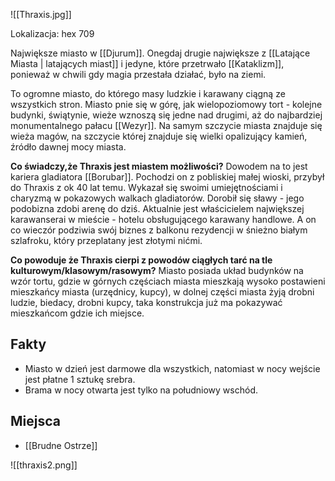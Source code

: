 ![[Thraxis.jpg]]


Lokalizacja: hex 709

Największe miasto w [[Djurum]].  Onegdaj drugie największe z [[Latające Miasta | latających miast]] i jedyne, które przetrwało [[Kataklizm]], ponieważ w chwili gdy magia przestała działać, było na ziemi. 

To ogromne miasto, do którego masy ludzkie i karawany ciągną ze wszystkich stron. Miasto pnie się w górę, jak wielopoziomowy tort - kolejne budynki, świątynie, wieże wznoszą się jedne nad drugimi, aż do najbardziej monumentalnego pałacu [[Wezyr]].
Na samym szczycie miasta znajduje się wieża magów, na szczycie której znajduje się wielki opalizujący kamień, źródło dawnej mocy miasta.

**Co świadczy,że Thraxis jest miastem możliwości?**
Dowodem na to jest kariera gladiatora [[Borubar]]. 
Pochodzi on z pobliskiej małej wioski, przybył do Thraxis z ok 40 lat temu. Wykazał się swoimi umiejętnościami i charyzmą w pokazowych walkach gladiatorów. Dorobił się sławy - jego podobizna zdobi arenę do dziś. Aktualnie jest właścicielem największej karawanserai w mieście - hotelu obsługującego karawany handlowe. A on co wieczór podziwia swój biznes z balkonu rezydencji w śnieżno białym szlafroku, który przeplatany jest złotymi nićmi. 

**Co powoduje że Thraxis cierpi z powodów ciągłych tarć na tle kulturowym/klasowym/rasowym?**
Miasto posiada układ budynków na wzór tortu, gdzie w górnych częściach miasta mieszkają wysoko postawieni mieszkańcy miasta (urzędnicy, kupcy), w dolnej części miasta żyją drobni ludzie, biedacy, drobni kupcy, taka konstrukcja już ma pokazywać mieszkańcom gdzie ich miejsce.

## Fakty
* Miasto w dzień jest darmowe dla wszystkich, natomiast w nocy wejście jest płatne 1 sztukę srebra.
* Brama w nocy otwarta jest tylko na południowy wschód.


## Miejsca

* [[Brudne Ostrze]]



![[thraxis2.png]]